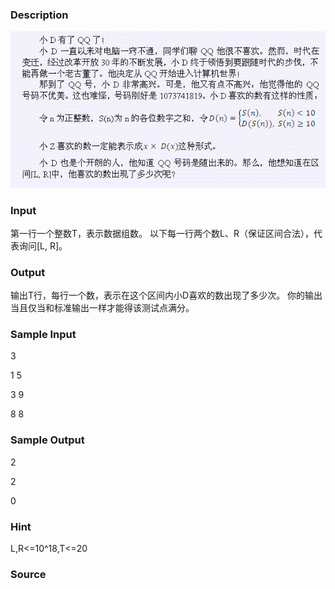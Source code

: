 
### Description
![](/JudgeOnline/upload/201107/1(1).jpg)

### Input
第一行一个整数T，表示数据组数。
以下每一行两个数L、R（保证区间合法），代表询问[L, R]。

### Output
输出T行，每行一个数，表示在这个区间内小D喜欢的数出现了多少次。
你的输出当且仅当和标准输出一样才能得该测试点满分。

### Sample Input
3

1 5

3 9

8 8


### Sample Output
2

2

0

### Hint
L,R<=10^18,T<=20
### Source
